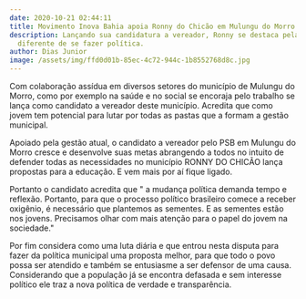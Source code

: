 ```yaml
---
date: 2020-10-21 02:44:11
title: Movimento Inova Bahia apoia Ronny do Chicão em Mulungu do Morro
description: Lançando sua candidatura a vereador, Ronny se destaca pela forma
  diferente de se fazer política.
author: Dias Junior
image: /assets/img/ffd0d01b-85ec-4c72-944c-1b8552768d8c.jpg
---
```

Com colaboração assídua em diversos setores do município de Mulungu do Morro, como
por exemplo na saúde e no social se encoraja pelo trabalho se lança  como candidato a vereador deste município.   Acredita que como jovem  tem potencial para lutar por todas as pastas que a formam a gestão municipal. 

Apoiado pela gestão atual, o candidato a vereador pelo PSB em Mulungu do Morro cresce e desenvolve suas metas abrangendo a todos no intuito de defender todas as necessidades no município RONNY DO CHICÃO  lança propostas para a educação.  E vem mais por aí fique ligado. 

Portanto o candidato acredita que " a mudança política demanda tempo e reflexão. Portanto, para que o processo político brasileiro comece a receber oxigênio, é necessário que plantemos as sementes. E as sementes estão nos jovens. Precisamos olhar com mais atenção para o papel do jovem na sociedade."

Por fim considera como uma luta diária e que entrou nesta  disputa para fazer da política municipal uma proposta melhor, para que todo o povo possa ser atendido e também se entusiasme a ser defensor de uma causa. Considerando que a população já se encontra defasada e sem interesse político ele traz a nova política de verdade e transparência.